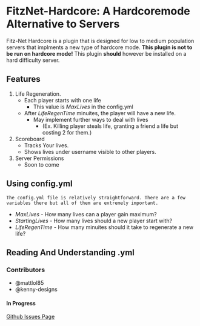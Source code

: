 # FitzNet-Hardcore: A Hardcoremode Alternative to Servers

Fitz-Net Hardcore is a plugin that is designed for low to medium population servers that implments a new type of hardcore mode. **This plugin is not to be run on hardcore mode!** This plugin **should** however be installed on a hard difficulty server.

## Features
1. Life Regeneration.
    - Each player starts with one life
        - This value is *MaxLives* in the config.yml
    - After *LifeRegenTime* minuites, the player will have a new life.
        - May implement further ways to deal with lives
            - (Ex. Killing player steals life, granting a friend a life but costing 2 for them.)
2. Scoreboard
    - Tracks Your lives.
    - Shows lives under username visible to other players.
3. Server Permissions
    - Soon to come
## Using config.yml
    The config.yml file is relatively straightforward. There are a few variables there but all of them are extremely important.

- *MaxLives* - How many lives can a player gain maximum?
- *StartingLives* - How many lives should a new player start with?
- *LifeRegenTime* - How many minuites should it take to regenerate a new life?

## Reading And Understanding <PLAYERUUID>.yml


### Contributors
- @mattlol85
- @kenny-designs

#### In Progress
[Github Issues Page](https://github.com/mattlol85/FitzNet-Hardcore/issues)

